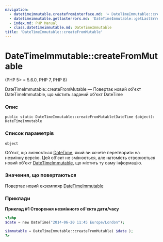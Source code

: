 ```yaml
---
navigation:
  - datetimeimmutable.createfrominterface.md: '« DateTimeImmutable::createFromInterface'
  - datetimeimmutable.getlasterrors.md: 'DateTimeImmutable::getLastErrors »'
  - index.md: PHP Manual
  - class.datetimeimmutable.md: DateTimeImmutable
title: 'DateTimeImmutable::createFromMutable'
---
```

# DateTimeImmutable::createFromMutable

(PHP 5> = 5.6.0, PHP 7, PHP 8)

DateTimeImmutable::createFromMutable — Повертає новий об'єкт DateTimeImmutable, що містить заданий об'єкт DateTime

### Опис

```methodsynopsis
public static DateTimeImmutable::createFromMutable(DateTime $object): DateTimeImmutable
```

### Список параметрів

`object`

Об'єкт, що змінюється [DateTime](class.datetime.md), який ви хочете перетворити на незмінну версію. Цей об'єкт не змінюється, але натомість створюється новий об'єкт [DateTimeImmutable](class.datetimeimmutable.md), що містить ту саму інформацію.

### Значення, що повертаються

Повертає новий екземпляр [DateTimeImmutable](class.datetimeimmutable.md)

### Приклади

**Приклад #1 Створення незмінного об'єкта дати/часу**

```php
<?php
$date = new DateTime("2014-06-20 11:45 Europe/London");

$immutable = DateTimeImmutable::createFromMutable( $date );
?>
```
